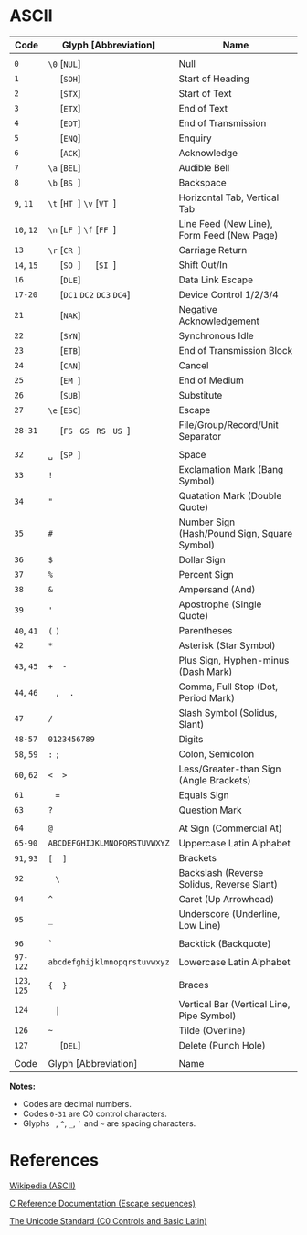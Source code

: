 # ASCII

Code        |Glyph [Abbreviation]          |Name
------------|------------------------------|----
||
`0`         |`\0` [`NUL`]                  |Null
`1`         |`  ` [`SOH`]                  |Start of Heading
`2`         |`  ` [`STX`]                  |Start of Text
`3`         |`  ` [`ETX`]                  |End of Text
`4`         |`  ` [`EOT`]                  |End of Transmission
`5`         |`  ` [`ENQ`]                  |Enquiry
`6`         |`  ` [`ACK`]                  |Acknowledge
`7`         |`\a` [`BEL`]                  |Audible Bell
`8`         |`\b` [`BS `]                  |Backspace
`9`, `11`   |`\t` [`HT `] `\v` [`VT `]     |Horizontal Tab, Vertical Tab
`10`, `12`  |`\n` [`LF `] `\f` [`FF `]     |Line Feed (New Line), Form Feed (New Page)
`13`        |`\r` [`CR `]                  |Carriage Return
`14`, `15`  |`  ` [`SO `] `  ` [`SI `]     |Shift Out/In
`16`        |`  ` [`DLE`]                  |Data Link Escape
`17-20`     |`  ` [`DC1` `DC2` `DC3` `DC4`]|Device Control 1/2/3/4
`21`        |`  ` [`NAK`]                  |Negative Acknowledgement
`22`        |`  ` [`SYN`]                  |Synchronous Idle
`23`        |`  ` [`ETB`]                  |End of Transmission Block
`24`        |`  ` [`CAN`]                  |Cancel
`25`        |`  ` [`EM `]                  |End of Medium
`26`        |`  ` [`SUB`]                  |Substitute
`27`        |`\e` [`ESC`]                  |Escape
`28-31`     |`  ` [`FS ` `GS ` `RS ` `US `]|File/Group/Record/Unit Separator
||
`32`        |`␣ ` [`SP `]                  |Space
`33`        |`!`                           |Exclamation Mark (Bang Symbol)
`34`        |`"`                           |Quatation Mark (Double Quote)
`35`        |`#`                           |Number Sign (Hash/Pound Sign, Square Symbol)
`36`        |`$`                           |Dollar Sign
`37`        |`%`                           |Percent Sign
`38`        |`&`                           |Ampersand (And)
`39`        |`'`                           |Apostrophe (Single Quote)
`40`, `41`  |`(` `)`                       |Parentheses
`42`        |`*`                           |Asterisk (Star Symbol)
`43`, `45`  |`+` ` ` `-` ` `               |Plus Sign, Hyphen-minus (Dash Mark)
`44`, `46`  |` ` `,` ` ` `.`               |Comma, Full Stop (Dot, Period Mark)
`47`        |`/`                           |Slash Symbol (Solidus, Slant)
`48-57`     |`0123456789`                  |Digits
`58`, `59`  |`:` `;`                       |Colon, Semicolon
`60`, `62`  |`<` ` ` `>`                   |Less/Greater-than Sign (Angle Brackets)
`61`        |` ` `=` ` `                   |Equals Sign
`63`        |`?`                           |Question Mark
||
`64`        |`@`                           |At Sign (Commercial At)
`65-90`     |`ABCDEFGHIJKLMNOPQRSTUVWXYZ`  |Uppercase Latin Alphabet
`91`, `93`  |`[` ` ` `]`                   |Brackets
`92`        |` ` `\` ` `                   |Backslash (Reverse Solidus, Reverse Slant)
`94`        |`^`                           |Caret (Up Arrowhead)
`95`        |`_`                           |Underscore (Underline, Low Line)
||
`96`        |`` ` ``                       |Backtick (Backquote)
`97-122`    |`abcdefghijklmnopqrstuvwxyz`  |Lowercase Latin Alphabet
`123`, `125`|`{`  ` ` `}`                  |Braces
`124`       |` ` `\|` ` `                  |Vertical Bar (Vertical Line, Pipe Symbol)
`126`       |`~`                           |Tilde (Overline)
`127`       |`  ` [`DEL`]                  |Delete (Punch Hole)
||
Code        |Glyph [Abbreviation]          |Name

**Notes:**

- Codes are decimal numbers.
- Codes `0-31` are C0 control characters.
- Glyphs ` `, `^`, `_`, `` ` `` and `~` are spacing characters.

# References

[Wikipedia (ASCII)](https://en.wikipedia.org/wiki/ASCII)

[C Reference Documentation (Escape sequences)](https://en.cppreference.com/w/c/language/escape)

[The Unicode Standard (C0 Controls and Basic Latin)](https://www.unicode.org/charts/PDF/U0000.pdf)